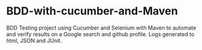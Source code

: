 # BDD-with-cucumber-and-Maven

BDD Testing project using Cucumber and Selenium with Maven to automate and verify results on a Google search and github profile.
Logs generated to html, JSON and JUnit.
